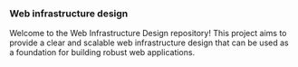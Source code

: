 ### Web infrastructure design

Welcome to the Web Infrastructure Design repository! This project aims to provide a clear and scalable web infrastructure design that can be used as a foundation for building robust web applications.